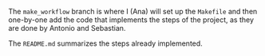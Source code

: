 The `make_workflow` branch is where I (Ana) will set up the `Makefile` and then one-by-one add the code that implements the steps of the project, as they are done by Antonio and Sebastian.

The `README.md` summarizes the steps already implemented.
